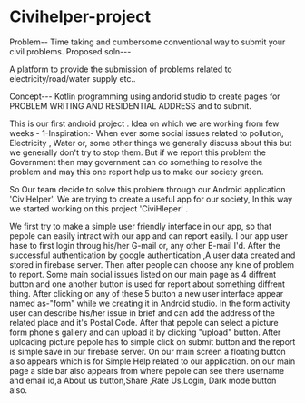 # Civihelper-project
Problem-- Time taking and cumbersome conventional way to submit your civil problems.
Proposed soln---

A platform to provide the submission of problems related to electricity/road/water supply etc..

Concept---
 Kotlin programming using andorid studio to create pages for PROBLEM WRITING AND RESIDENTIAL ADDRESS and to submit.







This is our first android project .
Idea on which we are working from few weeks -
1-Inspiration:-
When ever some social issues related to pollution, Electricity , Water or, some other things we generally discuss about this but we generally don't try to stop them.
But if we report this problem the Government then may government can do something to resolve the problem and may this one report help us to make our society green.

So Our team decide to solve this problem through our Android application 'CiviHelper'.
We are trying to create a useful app for our society, In this way we started working on this project 'CiviHleper' .


We first try to make a simple user friendly interface in our app, so that pepole can easily intract with our app and can report easily.
I our app user hase to first login throug his/her G-mail or, any other E-mail I'd.
After the successful authentication by google authentication ,A user data created and stored in firebase server.
Then after people can choose any kine of problem to report.
Some main social issues listed on our main page as 4 diffrent button and one another button is used for report about something diffrent thing.
After clicking on any of these 5 button a new user interface appear named as-"form" while we creating it in Android studio.
In the form activity user can describe his/her issue in brief and can add the address of the related place and it's Postal Code.
After that pepole can select a picture form phone's gallery and can upload it by clicking "upload" button.
After uploading picture pepole has to simple click on submit button and the report is simple save in our firebase server.
On our main screen a floating button also appears which is for Simple Help related to our application.
on our main page a side bar also appears from where pepole can see there username and email id,a About us button,Share ,Rate Us,Login, Dark mode button also.
